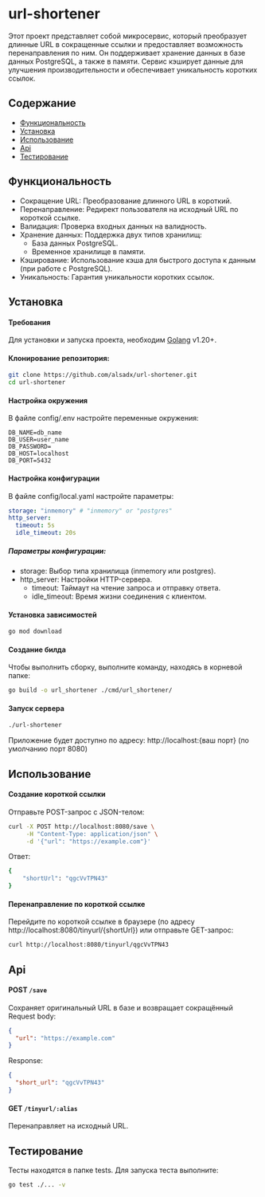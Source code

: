 # url-shortener

Этот проект представляет собой микросервис, который преобразует длинные URL в сокращенные ссылки и предоставляет возможность перенаправления по ним. Он поддерживает хранение данных в базе данных PostgreSQL, а также в памяти. Сервис кэширует данные для улучшения производительности и обеспечивает уникальность коротких ссылок.

## Содержание
- [Функциональность](#функциональность)
- [Установка](#установка)
- [Использование](#использование)
- [Api](#api)
- [Тестирование](#тестирование)

## Функциональность
- Сокращение URL: Преобразование длинного URL в короткий.
- Перенаправление: Редирект пользователя на исходный URL по короткой ссылке.
- Валидация: Проверка входных данных на валидность.
- Хранение данных: Поддержка двух типов хранилищ:
    - База данных PostgreSQL.
    - Временное хранилище в памяти.
- Кэширование: Использование кэша для быстрого доступа к данным (при работе с PostgreSQL).
- Уникальность: Гарантия уникальности коротких ссылок.

## Установка

#### Требования
Для установки и запуска проекта, необходим [Golang](https://go.dev) v1.20+.

#### Клонирование репозитория:
```bash
git clone https://github.com/alsadx/url-shortener.git
cd url-shortener
```

#### Настройка окружения
В файле config/.env настройте переменные окружения:
```
DB_NAME=db_name
DB_USER=user_name
DB_PASSWORD=
DB_HOST=localhost
DB_PORT=5432
```

#### Настройка конфигурации
В файле config/local.yaml настройте параметры:
```yaml
storage: "inmemory" # "inmemory" or "postgres"
http_server:
  timeout: 5s
  idle_timeout: 20s
```
##### Параметры конфигурации:
- storage: Выбор типа хранилища (inmemory или postgres).
- http_server: Настройки HTTP-сервера.
    - timeout: Таймаут на чтение запроса и отправку ответа.
    - idle_timeout: Время жизни соединения с клиентом.

#### Установка зависимостей
```bash
go mod download
```

#### Создание билда
Чтобы выполнить сборку, выполните команду, находясь в корневой папке: 
```bash
go build -o url_shortener ./cmd/url_shortener/
```

#### Запуск сервера
```bash
./url-shortener
```
Приложение будет доступно по адресу: http://localhost:{ваш порт} (по умолчанию порт 8080)

## Использование
#### Создание короткой ссылки
Отправьте POST-запрос с JSON-телом:
```bash
curl -X POST http://localhost:8080/save \
     -H "Content-Type: application/json" \
     -d '{"url": "https://example.com"}'
```

Ответ:
```bash
{
    "shortUrl": "qgcVvTPN43"
}
```

#### Перенаправление по короткой ссылке
Перейдите по короткой ссылке в браузере (по адресу http://localhost:8080/tinyurl/{shortUrl}) или отправьте GET-запрос:
```bash
curl http://localhost:8080/tinyurl/qgcVvTPN43
```

## Api

#### POST `/save`
Сохраняет оригинальный URL в базе и возвращает сокращённый
Request body:
```json
{
  "url": "https://example.com"
}
```
Response:
```json
{
  "short_url": "qgcVvTPN43"
}
```

#### GET `/tinyurl/:alias`
Перенаправляет на исходный URL.


## Тестирование
Тесты находятся в папке tests. Для запуска теста выполните:
```sh
go test ./... -v
```